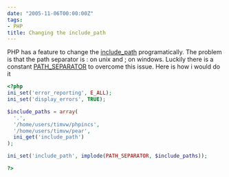 ```yaml
---
date: "2005-11-06T00:00:00Z"
tags:
- PHP
title: Changing the include_path
---
```

PHP has a feature to change the [include_path](http://www.php.net/manual/en/ini.core.php#ini.include-path) programatically. The problem is that the path separator is : on unix and ; on windows. Luckily there is a constant [PATH_SEPARATOR](http://www.php.net/manual/en/reserved.constants.php) to overcome this issue. Here is how i would do it

```php
<?php
ini_set('error_reporting', E_ALL);
ini_set('display_errors', TRUE);

$include_paths = array(
  '.',
  '/home/users/timvw/phpincs',
  '/home/users/timvw/pear',
  ini_get('include_path')
);

ini_set('include_path', implode(PATH_SEPARATOR, $include_paths));

?>
```
